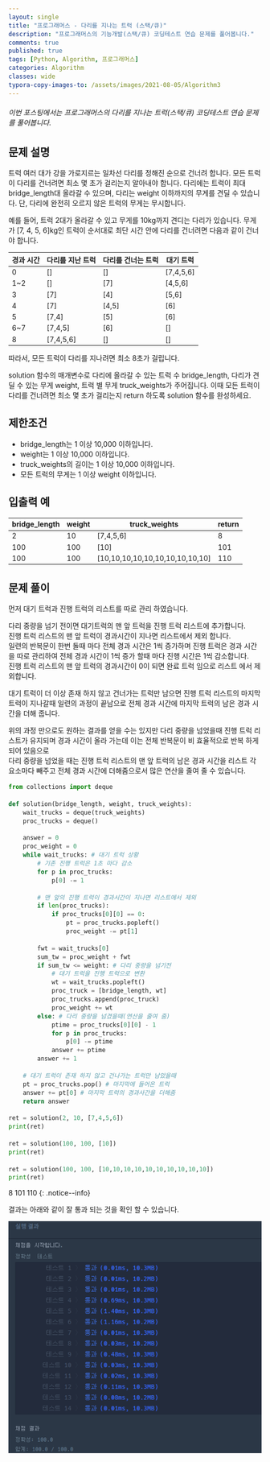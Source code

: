 ```yaml
---
layout: single
title: "프로그래머스 - 다리를 지나는 트럭 (스택/큐)"
description: "프로그래머스의 기능개발(스택/큐) 코딩테스트 연습 문제를 풀어봅니다."
comments: true
published: true
tags: [Python, Algorithm, 프로그래머스]
categories: Algorithm
classes: wide
typora-copy-images-to: /assets/images/2021-08-05/Algorithm3
---
```


###### 이번 포스팅에서는 프로그래머스의 다리를 지나는 트럭(스택/큐) 코딩테스트 연습 문제를 풀어봅니다.

## 문제 설명
트럭 여러 대가 강을 가로지르는 일차선 다리를 정해진 순으로 건너려 합니다. 모든 트럭이 다리를 건너려면 최소 몇 초가 걸리는지 알아내야 합니다. 다리에는 트럭이 최대 bridge_length대 올라갈 수 있으며, 다리는 weight 이하까지의 무게를 견딜 수 있습니다. 단, 다리에 완전히 오르지 않은 트럭의 무게는 무시합니다.<br>

예를 들어, 트럭 2대가 올라갈 수 있고 무게를 10kg까지 견디는 다리가 있습니다. 무게가 [7, 4, 5, 6]kg인 트럭이 순서대로 최단 시간 안에 다리를 건너려면 다음과 같이 건너야 합니다.<br>

<table>
    <thead>
        <tr><th>경과 시간</th><th>다리를 지난 트럭</th><th>다리를 건너는 트럭</th><th>대기 트럭</th></tr>
    </thead>
    <tbody>
        <tr><td>0</td><td>[]</td><td>[]</td><td>[7,4,5,6]</td></tr>
        <tr><td>1~2</td><td>[]</td><td>[7]</td><td>[4,5,6]</td></tr>
        <tr><td>3</td><td>[7]</td><td>[4]</td><td>[5,6]</td></tr>
        <tr><td>4</td><td>[7]</td><td>[4,5]</td><td>[6]</td></tr>
        <tr><td>5</td><td>[7,4]</td><td>[5]</td><td>[6]</td></tr>
        <tr><td>6~7</td><td>[7,4,5]</td><td>[6]</td><td>[]</td></tr>
        <tr><td>8</td><td>[7,4,5,6]</td><td>[]</td><td>[]</td></tr>
    </tbody>
</table>

따라서, 모든 트럭이 다리를 지나려면 최소 8초가 걸립니다.<br>

solution 함수의 매개변수로 다리에 올라갈 수 있는 트럭 수 bridge_length, 다리가 견딜 수 있는 무게 weight, 트럭 별 무게 truck_weights가 주어집니다. 이때 모든 트럭이 다리를 건너려면 최소 몇 초가 걸리는지 return 하도록 solution 함수를 완성하세요.<br>

## 제한조건
- bridge_length는 1 이상 10,000 이하입니다.
- weight는 1 이상 10,000 이하입니다.
- truck_weights의 길이는 1 이상 10,000 이하입니다.
- 모든 트럭의 무게는 1 이상 weight 이하입니다.

## 입출력 예
<table>
    <thead>
        <tr><th>bridge_length</th><th>weight</th><th>truck_weights</th><th>return</th></tr>
    </thead>
    <tbody>
        <tr><td>2</td><td>10</td><td>[7,4,5,6]</td><td>8</td></tr>
        <tr><td>100</td><td>100</td><td>[10]</td><td>101</td></tr>
        <tr><td>100</td><td>100</td><td>[10,10,10,10,10,10,10,10,10,10]</td><td>110</td></tr>
    </tbody>
</table>

## 문제 풀이
먼저 대기 트럭과 진행 트럭의 리스트를 따로 관리 하였습니다.<br>

다리 중량을 넘기 전이면 대기트럭의 맨 앞 트럭을 진행 트럭 리스트에 추가합니다.<br>
진행 트럭 리스트의 맨 앞 트럭이 경과시간이 지나면 리스트에서 제외 합니다.<br>
일련의 반복문이 한번 돌때 마다 전체 경과 시간은 1씩 증가하며 진행 트럭은 경과 시간을 따로 관리하여 전체 경과 시간이 1씩 증가 할때 마다 진행 시간은 1씩 감소합니다.<br>
진행 트럭 리스트의 맨 앞 트럭의 경과시간이 0이 되면 완료 트럭 임으로 리스트 에서 제외합니다.<br>

대기 트럭이 더 이상 존재 하지 않고 건너가는 트럭만 남으면 진행 트럭 리스트의 마지막 트럭이 지나갈때 일련의 과정이 끝남으로 전체 경과 시간에 마지막 트럭의 남은 경과 시간을 더해 줍니다.<br>

위의 과정 만으로도 원하는 결과를 얻을 수는 있지만 다리 중량을 넘었을때 진행 트럭 리스트가 유지되며 경과 시간이 올라 가는데 이는 전체 반복문이 비 효율적으로 반복 하게 되어 있음으로<br>
다리 중량을 넘었을 때는 진행 트럭 리스트의 맨 앞 트럭의 남은 경과 시간을 리스트 각 요소마다 빼주고 전체 경과 시간에 더해줌으로서 많은 연산을 줄여 줄 수 있습니다.<br>


```python
from collections import deque

def solution(bridge_length, weight, truck_weights):
    wait_trucks = deque(truck_weights)
    proc_trucks = deque()
    
    answer = 0
    proc_weight = 0
    while wait_trucks: # 대기 트럭 상황 
        # 기존 진행 트럭은 1초 마다 감소
        for p in proc_trucks:
            p[0] -= 1
        
        # 맨 앞의 진행 트럭이 경과시간이 지나면 리스트에서 제외
        if len(proc_trucks):
            if proc_trucks[0][0] == 0:
                pt = proc_trucks.popleft()
                proc_weight -= pt[1]
                
        fwt = wait_trucks[0]
        sum_tw = proc_weight + fwt
        if sum_tw <= weight: # 다리 중량을 넘기전
            # 대기 트럭을 진행 트럭으로 변환
            wt = wait_trucks.popleft()
            proc_truck = [bridge_length, wt]
            proc_trucks.append(proc_truck)
            proc_weight += wt
        else: # 다리 중량을 넘겼을때(연산을 줄여 줌)
            ptime = proc_trucks[0][0] - 1
            for p in proc_trucks:
                p[0] -= ptime    
            answer += ptime
        answer += 1 
    
    # 대기 트럭이 존재 하지 않고 건나가는 트럭만 남았을때
    pt = proc_trucks.pop() # 마지막에 들어온 트럭
    answer += pt[0] # 마지막 트럭의 경과사간을 더해줌
    return answer 

ret = solution(2, 10, [7,4,5,6])
print(ret)

ret = solution(100, 100, [10])
print(ret)

ret = solution(100, 100, [10,10,10,10,10,10,10,10,10,10])
print(ret)
```

8
101
110
{: .notice--info}
    

결과는 아래와 같이 잘 통과 되는 것을 확인 할 수 있습니다.<br>
<center>
<img src="/assets/images/2021-08-05/Algorithm3/1.png" alt="1"/>
</center>

